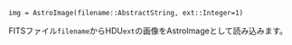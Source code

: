 ```
img = AstroImage(filename::AbstractString, ext::Integer=1)
```

FITSファイル`filename`からHDU`ext`の画像をAstroImageとして読み込みます。
